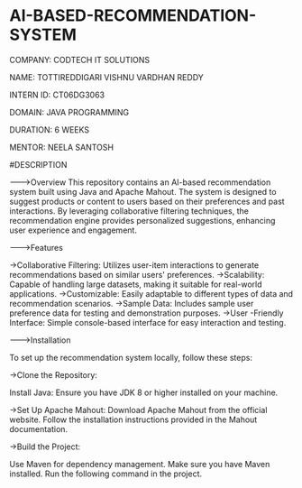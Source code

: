 # AI-BASED-RECOMMENDATION-SYSTEM

COMPANY: CODTECH IT SOLUTIONS

NAME: TOTTIREDDIGARI VISHNU VARDHAN REDDY

INTERN ID: CT06DG3063

DOMAIN: JAVA PROGRAMMING

DURATION: 6 WEEKS

MENTOR: NEELA SANTOSH

#DESCRIPTION

--->Overview
This repository contains an AI-based recommendation system built using Java and Apache Mahout. The system is designed to suggest products or content to users based on their preferences and past interactions. By leveraging collaborative filtering techniques, the recommendation engine provides personalized suggestions, enhancing user experience and engagement.

--->Features

->Collaborative Filtering: Utilizes user-item interactions to generate recommendations based on similar users' preferences.
->Scalability: Capable of handling large datasets, making it suitable for real-world applications.
->Customizable: Easily adaptable to different types of data and recommendation scenarios.
->Sample Data: Includes sample user preference data for testing and demonstration purposes.
->User -Friendly Interface: Simple console-based interface for easy interaction and testing.

--->Installation

To set up the recommendation system locally, follow these steps:

->Clone the Repository:

Install Java: Ensure you have JDK 8 or higher installed on your machine.

->Set Up Apache Mahout:
Download Apache Mahout from the official website.
Follow the installation instructions provided in the Mahout documentation.

->Build the Project:

Use Maven for dependency management. Make sure you have Maven installed.
Run the following command in the project.
